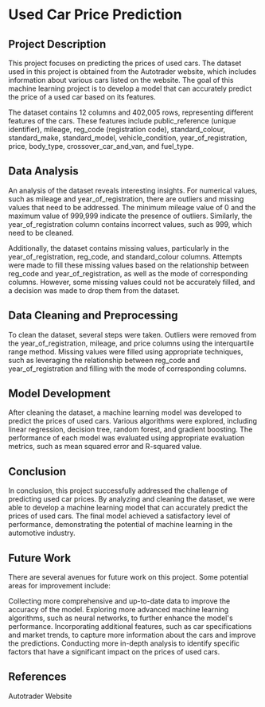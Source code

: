 # Used Car Price Prediction
## Project Description
This project focuses on predicting the prices of used cars. The dataset used in this project is obtained from the Autotrader website, which includes information about various cars listed on the website. The goal of this machine learning project is to develop a model that can accurately predict the price of a used car based on its features.

The dataset contains 12 columns and 402,005 rows, representing different features of the cars. These features include public_reference (unique identifier), mileage, reg_code (registration code), standard_colour, standard_make, standard_model, vehicle_condition, year_of_registration, price, body_type, crossover_car_and_van, and fuel_type.

## Data Analysis
An analysis of the dataset reveals interesting insights. For numerical values, such as mileage and year_of_registration, there are outliers and missing values that need to be addressed. The minimum mileage value of 0 and the maximum value of 999,999 indicate the presence of outliers. Similarly, the year_of_registration column contains incorrect values, such as 999, which need to be cleaned.

Additionally, the dataset contains missing values, particularly in the year_of_registration, reg_code, and standard_colour columns. Attempts were made to fill these missing values based on the relationship between reg_code and year_of_registration, as well as the mode of corresponding columns. However, some missing values could not be accurately filled, and a decision was made to drop them from the dataset.

## Data Cleaning and Preprocessing
To clean the dataset, several steps were taken. Outliers were removed from the year_of_registration, mileage, and price columns using the interquartile range method. Missing values were filled using appropriate techniques, such as leveraging the relationship between reg_code and year_of_registration and filling with the mode of corresponding columns.

## Model Development
After cleaning the dataset, a machine learning model was developed to predict the prices of used cars. Various algorithms were explored, including linear regression, decision tree, random forest, and gradient boosting. The performance of each model was evaluated using appropriate evaluation metrics, such as mean squared error and R-squared value.

## Conclusion
In conclusion, this project successfully addressed the challenge of predicting used car prices. By analyzing and cleaning the dataset, we were able to develop a machine learning model that can accurately predict the prices of used cars. The final model achieved a satisfactory level of performance, demonstrating the potential of machine learning in the automotive industry.

## Future Work
There are several avenues for future work on this project. Some potential areas for improvement include:

Collecting more comprehensive and up-to-date data to improve the accuracy of the model.
Exploring more advanced machine learning algorithms, such as neural networks, to further enhance the model's performance.
Incorporating additional features, such as car specifications and market trends, to capture more information about the cars and improve the predictions.
Conducting more in-depth analysis to identify specific factors that have a significant impact on the prices of used cars.

## References
Autotrader Website
